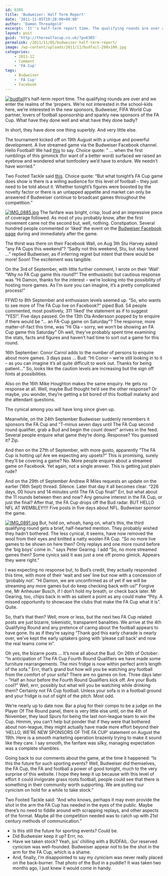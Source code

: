 ```yaml
---
id: 6305
title: 'Budweiser: Half Term Report'
date: '2011-11-05T19:28:00+00:00'
author: 'Damon Threadgold'
excerpt: 'It''s half-term report time. The qualifying rounds are over and we enter the realms of the ''proper. What have the FA Cup''s new sponsors done well and what have they done badly?'
layout: post
guid: 'http://therealfacup.co.uk/?p=6305'
permalink: /2011/11/05/budweiser-half-term-report/
image: /wp-content/uploads/2011/11/budfail-200x100.jpg
categories:
    - 2011-12
    - Comment
    - 'FA Cup'
tags:
    - Budweiser
    - 'FA Cup'
    - Facebook
---
```


[![](http://therealfacup.co.uk/wp-content/uploads/2011/11/budfail.jpg "budfail")](http://therealfacup.co.uk/2011/11/05/budweiser-half-term-report/budfail/)It’s half-term report time. The qualifying rounds are over and we enter the realms of the ‘propers. We’re not interested in the school-kids here, we’re interested in the new sponsors, Budweiser, FIFA World Cup partner, lovers of football sponsorship and sparkly new sponsors of the FA Cup. What have they done well and what have they done badly?

In short, they have done one thing superbly. And very little else.

The tournament kicked off on 19th August with a unique and powerful development. A live streamed game via the Budweiser Facebook channel. Hello Football! We had [this](http://therealfacup.co.uk/2011/08/20/ascotwembley/) to say. Choice quote: ” … when the first rumblings of this gimmick (for want of a better word) surfaced we raised an eyebrow and wondered what tomfoolery we’d have to endure. We needn’t have worried.”

Two Footed Tackle said [this](http://twofootedtackle.com/fa-cup/wembley-beer-and-facebook-the-fa-cup-gets-social/). Choice quote: “But what tonight’s FA Cup game does show is there is a willing audience for this level of football – they just need to be told about it. Whether tonight’s figures were boosted by the novelty factor or there is an untapped appetite and market can only be answered if Budweiser continue to broadcast games throughout the competition.”

[![IMG_0885.jpg](http://lh4.ggpht.com/-Z8PyPMpbze8/TlC21RpSs3I/AAAAAAAAAIs/K4iImU35GsI/h320/IMG_0885.jpg)](http://lh4.ggpht.com/-Z8PyPMpbze8/TlC21RpSs3I/AAAAAAAAAIs/K4iImU35GsI/w800/IMG_0885.jpg) The fanfare was bright, crisp, loud and an impressive piece of coverage followed. As most of you probably know, after the first movement came not the second but, well, nothing. Constipation. Several hundred people commented or ‘liked’ the event on the [Budweiser Facebook page](http://www.facebook.com/BudweiserUK?sk=wall) during and immediately after the game.

The thirst was there on their Facebook Wall, on Aug 3th Stu Harvey asked “any FA Cups this weekend”? “Sadly not this weekend, Stu, but stay tuned …” replied Budweiser, as if inferring regret but intent that there would be more! Soon! The excitement was tangible.

On the 3rd of September, with little further comment, I wrote on their ‘Wall’ “Why no FA Cup game this round?” The enthusiastic but cautious response was “Hi Damon, thanks for the interest – we’re looking into the possibility of hosting more games. As I’m sure you can imagine, it’s a pretty complicated process!”

FFWD to 8th September and enthusiasm levels seemed up. “So, who wants to see more of The FA Cup live on Facebook?” piped Bud. 54 people commented, most positively, 311 ‘liked’ the statement as if to suggest “YES!”. Five days passed. On the 13th Ola Andersson popped by to enquire if there would be “… an FA-Cup game on Saturday”? The response, more matter-of-fact this time, was “Hi Ola – sorry, we won’t be showing an FA Cup game this Saturday” Oh well, they’ve probably spent time examining the stats, facts and figures and haven’t had time to sort out a game for this round.

16th September: Conor Carrol adds to the number of persons to enquire about more games. 3 days pass … Bud: “Hi Conor – we’re still looking in to it – as you can imagine it’s all quite difficult to work out. Thanks for being patient…” So, looks like the caution levels are increasing but the sign off hints at possibilities.

Also on the 16th Mike Houghton makes the same enquiry. He gets no response at all. Well, maybe Bud thought he’d see the other response? Or maybe, you wonder, they’re getting a bit bored of this football malarky and the attendant questions.

The cynical among you will have long since given up.

Meanwhile, on the 24th September Budweiser suddenly remembers it sponsors the FA Cup and “T-minus seven days until The FA Cup second round qualifier, grab a Bud and begin the count down!” arrives in the feed. Several people enquire what game they’re doing. Response? You guessed it? Zip.

And then on the 27th of September, with more gusto, apparently “The FA Cup is hotting up! Are we expecting any upsets?” This is promising, surely they’ll be covering a game? No. More people enquire about a streamed game on Facebook. Yet again, not a single answer. This is getting just plain rude?

And on the 29th of September Andrew R Miles requests an update on the earlier (16th Sept) thread. Silence. Later that day it all becomes clear. “226 days, 00 hours and 14 minutes until The FA Cup final!” Err, but what about the 11 rounds between then and now? Any genuine interest in the FA Cup, or just the final? After that, the FA Cup drops off the Bud radar. BUT HELLO NFL AT WEMBLEY!!!! Five posts in five days about NFL. Budweiser sponsor the game.

[![IMG_0891.jpg](http://lh3.ggpht.com/-JemE_TAqXRc/TlC3CVmNZmI/AAAAAAAAAJE/DX--DiYN7G8/h320/IMG_0891.jpg)](http://lh3.ggpht.com/-JemE_TAqXRc/TlC3CVmNZmI/AAAAAAAAAJE/DX--DiYN7G8/w800/IMG_0891.jpg) But, hold on, whoah, hang on, what’s this, the third qualifying round gets a brief, half-hearted mention. They probably wished they hadn’t bothered. The less cynical, it seems, have now removed the wool from their eyes and knitted a natty woolen FA Cup. “So no more live games to be shown on here then? Only replays and one more round before the ‘big boys’ come in..” says Peter Gearing. I add “So, no more streamed games then? Some cynics said it was just a one off promo gimick. Appears they were right.”

I was expecting no response but, to Bud’s credit, they actually responded this time, with more of their ‘wait and see’ line but now with a concession of ‘probably not’. “Hi Damon, we are unconfirmed as of yet if we will be streaming any more games but do keep checking back with us!” Forgive me, Mr Anheuser Busch, if I don’t hold my breath, or check back later. Mr Gearing, too, chips back in with as salient a point as any could make “Pity. A missed opportunity to showcase the clubs that make the FA Cup what it is”. Quite.

So, that’s that then? Well, more or less, but the next two FA Cup related posts are just bizarre, tokenistic, transparent banalities. We arrive at the 4th Qualifying Round and any pretence of caring about the football appears to have gone. Its as if they’re saying “Thank god this early charade is nearly over, we’ve kept the early uptakers going with ‘please call back’ and now the real teams come in”.

Oh yes, the bizarre posts … It’s now all about the Bud. On 26th of October: “In anticipation of The FA Cup Fourth Round Qualifiers we have made some furniture rearrangements. The mini fridge is now within perfect arm’s length of the sofa.” Errr, that’s grand but how will you be watching any football from the comfort of your sofa? There are no games on live. Three days later – “Half an hour before the Fourth Round Qualifiers kick off. Are your Buds cool?” Well, errr, possibly but what will you be watching while drinking them? Certainly not FA Cup football. Unless your sofa is in a football ground and your fridge is out of sight of the pitch. Most odd.

We’re nearly up to date now. Bar a plug for their compo to be a judge on the Player Of The Round panel, there is very little else until, on the 4th of November, they laud Spurs for being the last non-league team to win the Cup. Hmmm, you can’t help but ponder that if they were that bothered about non-league, they might actually have made more effort beyond their ‘HELLO, WE’RE NEW SPONSORS OF THE FA CUP’ statement on August the 19th. Here is a smooth marketing operation brazenly trying to make it sound like they care. I say smooth, the fanfare was silky, managing expectation was a complete shambles.

Going back to our comments about the game, at the time it happened: “Is this the future for such sporting events? Well, Budweiser did themselves, the FA Cup, the FA and football a power of good tonight, much to the very surprise of this website. I hope they keep it up because with this level of effort it could invigorate grass roots football, people could see that there is something in their community worth supporting. We are putting our cynicism on hold for a while to take stock.”

Two Footed Tackle said: “And who knows, perhaps it may even provide the shot in the arm the FA Cup has needed in the eyes of the public. Maybe there’s no need to fiddle around with scrapping replays, and other aspects of the format. Maybe all the competition needed was to catch up with 21st century methods of communication.”

- Is this still the future for sporting events? Could be.
- Did Budwesier keep it up? Errr, no.
- Have we taken stock? Yeah, jus’ chilling with a BUDFAIL. Our reserved cynicism was well-founded. Budweiser appear not to be the shot in the arm for the FA Cup, which is a shame.
- And, finally, I’m disappointed to say my cynicism was never really placed on the back-burner. That photo of the Bud in a puddle? It was taken two months ago, I just knew it would come in handy.